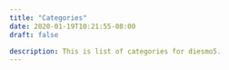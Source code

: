 ```yaml
---
title: "Categories"
date: 2020-01-19T10:21:55-08:00
draft: false

description: This is list of categories for diesmo5.
---
```


